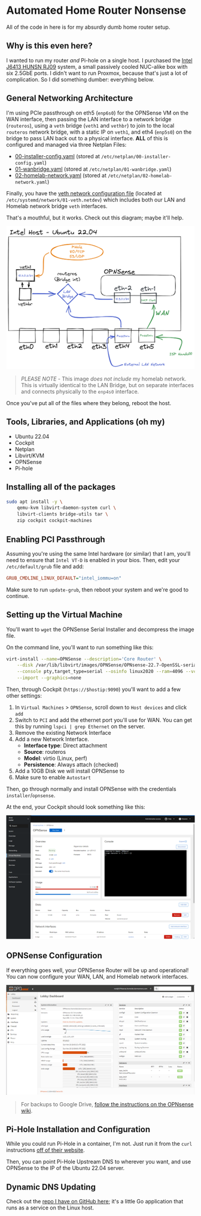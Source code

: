 # Automated Home Router Nonsense

All of the code in here is for my absurdly dumb home router setup.

## Why is this even here?

I wanted to run my router _and_ Pi-hole on a single host. I purchased the [Intel J6413 HUNSN RJ09](https://www.amazon.com/dp/B0BCKVTTBQ) system, a small passively cooled NUC-alike box with six 2.5GbE ports. I didn't want to run Proxmox, because that's just a lot of complication. So I did something dumber: everything below.

## General Networking Architecture

I'm using PCIe passthrough on eth5 (`enp6s0`) for the OPNSense VM on the WAN interface, then passing the LAN interface to a network bridge (`routeros`), using a `veth` bridge (`veth1` and `vethbr`) to join to the local `routeros` network bridge, with a static IP on `veth1`, and eth4 (`enp5s0`) on the bridge to pass LAN back out to a physical interface. **ALL** of this is configured and managed via three Netplan Files:
- [00-installer-config.yaml](00-installer-config.yaml) (stored at `/etc/netplan/00-installer-config.yaml`)
- [01-wanbridge.yaml](01-wanbridge.yaml) (stored at `/etc/netplan/01-wanbridge.yaml`)
- [02-homelab-network.yaml](02-homelab-network.yaml) (stored at `/etc/netplan/02-homelab-network.yaml`)

Finally, you have the [veth network configuration file](veth.netdev) (located at `/etc/systemd/network/01-veth.netdev`) which includes both our LAN and Homelab network bridge `veth` interfaces.

That's a mouthful, but it works. Check out this diagram; maybe it'll help.

![Networking](images/network-architecture.png)

> *PLEASE NOTE* - This image _does not include_ my homelab network. This is virtually identical to the LAN Bridge, but on separate interfaces and connects physically to the `enp4s0` interface.

Once you've put all of the files where they belong, reboot the host.

## Tools, Libraries, and Applications (oh my)

- Ubuntu 22.04
- Cockpit
- Netplan
- Libvirt/KVM
- OPNSense
- Pi-hole

## Installing all of the packages

```bash
sudo apt install -y \
    qemu-kvm libvirt-daemon-system curl \
    libvirt-clients bridge-utils tar \
    zip cockpit cockpit-machines
```

## Enabling PCI Passthrough

Assuming you're using the same Intel hardware (or similar) that I am, you'll need to ensure that `Intel VT-D` is enabled in your bios. Then, edit your `/etc/default/grub` file and add:

```ini
GRUB_CMDLINE_LINUX_DEFAULT="intel_iommu=on"
```

Make sure to run `update-grub`, then reboot your system and we're good to continue.

## Setting up the Virtual Machine

You'll want to `wget` the OPNSense Serial Installer and decompress the image file.

On the command line, you'll want to run something like this:

```bash
virt-install --name=OPNSense --description='Core Router' \
    --disk /var/lib/libvirt/images/OPNSense/OPNsense-22.7-OpenSSL-serial-amd64.img \
    --console pty,target_type=serial --osinfo linux2020 --ram=4096 --vcpus=2 \
    --import --graphics=none 
```

Then, through Cockpit (`https://$hostip:9090`) you'll want to add a few other settings:

1. In `Virtual Machines` > `OPNSense`, scroll down to `Host devices` and click `add`
2. Switch to `PCI` and add the ethernet port you'll use for WAN. You can get this by running `lspci | grep Ethernet` on the server.
3. Remove the existing Network Interface
4. Add a new Network Interface.
    - **Interface type**: Direct attachment
    - **Source**: routeros
    - **Model**: virtio (Linux, perf)
    - **Persistence**: Always attach (checked)
5. Add a 10GB Disk we will install OPNSense to
6. Make sure to enable `Autostart`

Then, go through normally and install OPNSense with the credentials `installer`/`opnsense`.

At the end, your Cockpit should look something like this:

![Cockpit](images/cockpit-opnsense.png)

## OPNSense Configuration

If everything goes well, your OPNSense Router will be up and operational! You can now configure your WAN, LAN, and Homelab network interfaces.

![OPNSense Dashboard](images/opnsense-dashboard.png)

> For backups to Google Drive, [follow the instructions on the OPNsense wiki](https://docs.opnsense.org/manual/how-tos/cloud_backup.html).

## Pi-Hole Installation and Configuration

While you could run Pi-Hole in a container, I'm not. Just run it from the `curl` instructions [off of their website](https://docs.pi-hole.net/main/basic-install/).

Then, you can point Pi-Hole Upstream DNS to wherever you want, and use OPNSense to the IP of the Ubuntu 22.04 server.

## Dynamic DNS Updating

Check out the [repo I have on GitHub here](https://github.com/danmanners/route53-dyndns); it's a little Go application that runs as a service on the Linux host.
